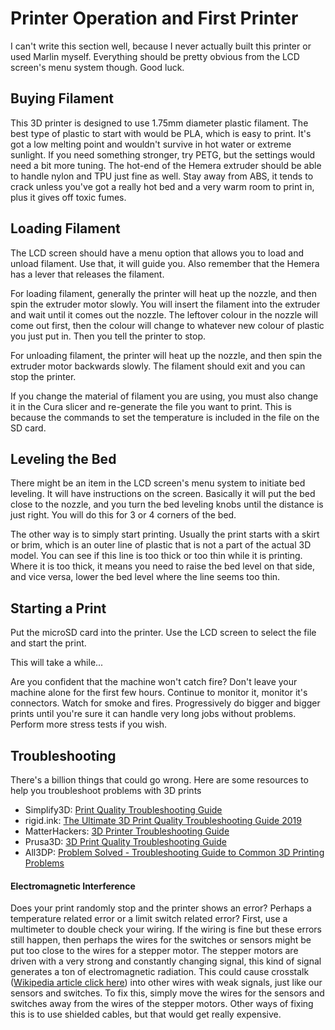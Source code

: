 # Printer Operation and First Printer

I can't write this section well, because I never actually built this printer or used Marlin myself. Everything should be pretty obvious from the LCD screen's menu system though. Good luck.

## Buying Filament

This 3D printer is designed to use 1.75mm diameter plastic filament. The best type of plastic to start with would be PLA, which is easy to print. It's got a low melting point and wouldn't survive in hot water or extreme sunlight. If you need something stronger, try PETG, but the settings would need a bit more tuning. The hot-end of the Hemera extruder should be able to handle nylon and TPU just fine as well. Stay away from ABS, it tends to crack unless you've got a really hot bed and a very warm room to print in, plus it gives off toxic fumes.

## Loading Filament

The LCD screen should have a menu option that allows you to load and unload filament. Use that, it will guide you. Also remember that the Hemera has a lever that releases the filament.

For loading filament, generally the printer will heat up the nozzle, and then spin the extruder motor slowly. You will insert the filament into the extruder and wait until it comes out the nozzle. The leftover colour in the nozzle will come out first, then the colour will change to whatever new colour of plastic you just put in. Then you tell the printer to stop.

For unloading filament, the printer will heat up the nozzle, and then spin the extruder motor backwards slowly. The filament should exit and you can stop the printer.

If you change the material of filament you are using, you must also change it in the Cura slicer and re-generate the file you want to print. This is because the commands to set the temperature is included in the file on the SD card.

## Leveling the Bed

There might be an item in the LCD screen's menu system to initiate bed leveling. It will have instructions on the screen. Basically it will put the bed close to the nozzle, and you turn the bed leveling knobs until the distance is just right. You will do this for 3 or 4 corners of the bed.

The other way is to simply start printing. Usually the print starts with a skirt or brim, which is an outer line of plastic that is not a part of the actual 3D model. You can see if this line is too thick or too thin while it is printing. Where it is too thick, it means you need to raise the bed level on that side, and vice versa, lower the bed level where the line seems too thin.

## Starting a Print

Put the microSD card into the printer. Use the LCD screen to select the file and start the print.

This will take a while...

Are you confident that the machine won't catch fire? Don't leave your machine alone for the first few hours. Continue to monitor it, monitor it's connectors. Watch for smoke and fires. Progressively do bigger and bigger prints until you're sure it can handle very long jobs without problems. Perform more stress tests if you wish.

## Troubleshooting

There's a billion things that could go wrong. Here are some resources to help you troubleshoot problems with 3D prints

 * Simplify3D: [Print Quality Troubleshooting Guide](https://www.simplify3d.com/support/print-quality-troubleshooting/)
 * rigid.ink: [The Ultimate 3D Print Quality Troubleshooting Guide 2019](https://rigid.ink/pages/ultimate-troubleshooting-guide)
 * MatterHackers: [3D Printer Troubleshooting Guide](https://www.matterhackers.com/articles/3d-printer-troubleshooting-guide)
 * Prusa3D: [3D Print Quality Troubleshooting Guide](https://www.prusa3d.com/print-quality-troubleshooting/)
 * All3DP: [Problem Solved - Troubleshooting Guide to Common 3D Printing Problems](https://all3dp.com/1/common-3d-printing-problems-troubleshooting-3d-printer-issues/)

#### Electromagnetic Interference

Does your print randomly stop and the printer shows an error? Perhaps a temperature related error or a limit switch related error? First, use a multimeter to double check your wiring. If the wiring is fine but these errors still happen, then perhaps the wires for the switches or sensors might be put too close to the wires for a stepper motor. The stepper motors are driven with a very strong and constantly changing signal, this kind of signal generates a ton of electromagnetic radiation. This could cause crosstalk ([Wikipedia article click here](https://en.wikipedia.org/wiki/Crosstalk)) into other wires with weak signals, just like our sensors and switches. To fix this, simply move the wires for the sensors and switches away from the wires of the stepper motors. Other ways of fixing this is to use shielded cables, but that would get really expensive.
